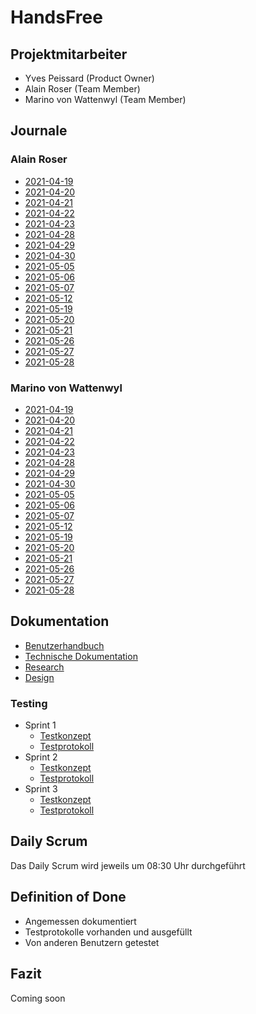 # HandsFree
## Projektmitarbeiter
* Yves Peissard (Product Owner)
* Alain Roser (Team Member)
* Marino von Wattenwyl (Team Member)
## Journale
### Alain Roser
* [2021-04-19](docs/journals/alain/2021-04-19.md)
* [2021-04-20](docs/journals/alain/2021-04-20.md)
* [2021-04-21](docs/journals/alain/2021-04-21.md)
* [2021-04-22](docs/journals/alain/2021-04-22.md)
* [2021-04-23](docs/journals/alain/2021-04-23.md)
* [2021-04-28](docs/journals/alain/2021-04-28.md)
* [2021-04-29](docs/journals/alain/2021-04-29.md)
* [2021-04-30](docs/journals/alain/2021-04-30.md)
* [2021-05-05](docs/journals/alain/2021-05-05.md)
* [2021-05-06](docs/journals/alain/2021-05-06.md)
* [2021-05-07](docs/journals/alain/2021-05-07.md)
* [2021-05-12](docs/journals/alain/2021-05-12.md)
* [2021-05-19](docs/journals/alain/2021-05-19.md)
* [2021-05-20](docs/journals/alain/2021-05-20.md)
* [2021-05-21](docs/journals/alain/2021-05-21.md)
* [2021-05-26](docs/journals/alain/2021-05-26.md)
* [2021-05-27](docs/journals/alain/2021-05-27.md)
* [2021-05-28](docs/journals/alain/2021-05-28.md)
### Marino von Wattenwyl
* [2021-04-19](docs/journals/marino/2021-04-19.md)
* [2021-04-20](docs/journals/marino/2021-04-20.md)
* [2021-04-21](docs/journals/marino/2021-04-21.md)
* [2021-04-22](docs/journals/marino/2021-04-22.md)
* [2021-04-23](docs/journals/marino/2021-04-23.md)
* [2021-04-28](docs/journals/marino/2021-04-28.md)
* [2021-04-29](docs/journals/marino/2021-04-29.md)
* [2021-04-30](docs/journals/marino/2021-04-30.md)
* [2021-05-05](docs/journals/marino/2021-05-05.md)
* [2021-05-06](docs/journals/marino/2021-05-06.md)
* [2021-05-07](docs/journals/marino/2021-05-07.md)
* [2021-05-12](docs/journals/marino/2021-05-12.md)
* [2021-05-19](docs/journals/marino/2021-05-19.md)
* [2021-05-20](docs/journals/marino/2021-05-20.md)
* [2021-05-21](docs/journals/marino/2021-05-21.md)
* [2021-05-26](docs/journals/marino/2021-05-26.md)
* [2021-05-27](docs/journals/marino/2021-05-27.md)
* [2021-05-28](docs/journals/marino/2021-05-28.md)
## Dokumentation
* [Benutzerhandbuch](docs/documentation/docs/usermanual.md)
* [Technische Dokumentation](docs/documentation/docs/technical.md)
* [Research](docs/documentation/docs/research.md)
* [Design](docs/design/design.xd)
### Testing
* Sprint 1
    * [Testkonzept](docs/documentation/testing/sprint_1.md)
    * [Testprotokoll](docs/documentation/testprotocol/sprint_1.md)
* Sprint 2
    * [Testkonzept](docs/documentation/testing/sprint_2.md)
    * [Testprotokoll](docs/documentation/testprotocol/sprint_2.md)
* Sprint 3
	* [Testkonzept](docs/documentation/testing/sprint_3.md)
    * [Testprotokoll](docs/documentation/testprotocol/sprint_3.md) 	
## Daily Scrum
Das Daily Scrum wird jeweils um 08:30 Uhr durchgeführt
## Definition of Done
* Angemessen dokumentiert
* Testprotokolle vorhanden und ausgefüllt
* Von anderen Benutzern getestet
## Fazit
Coming soon
